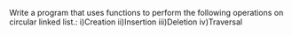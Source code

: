 Write a program that uses functions to perform the following operations on circular linked list.: i)Creation
ii)Insertion 
iii)Deletion 
iv)Traversal
